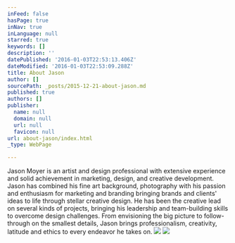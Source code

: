 ```yaml
---
inFeed: false
hasPage: true
inNav: true
inLanguage: null
starred: true
keywords: []
description: ''
datePublished: '2016-01-03T22:53:13.406Z'
dateModified: '2016-01-03T22:53:09.288Z'
title: About Jason
author: []
sourcePath: _posts/2015-12-21-about-jason.md
published: true
authors: []
publisher:
  name: null
  domain: null
  url: null
  favicon: null
url: about-jason/index.html
_type: WebPage

---
```

Jason Moyer is an artist and design professional with extensive experience and solid achievement in marketing, design, and creative development. Jason has combined his fine art background, photography with his passion and enthusiasm for marketing and branding bringing brands and clients' ideas to life through stellar creative design. He has been the creative lead on several kinds of projects, bringing his leadership and team-building skills to overcome design challenges. From envisioning the big picture to follow-through on the smallest details, Jason brings professionalism, creativity, latitude and ethics to every endeavor he takes on.
![](https://the-grid-user-content.s3-us-west-2.amazonaws.com/597dfab5-8e20-414e-baf4-db03aea36c68.jpg)
![](https://the-grid-user-content.s3-us-west-2.amazonaws.com/01125cd3-7917-4a6e-a4a5-ccce99dd05eb.jpg)
